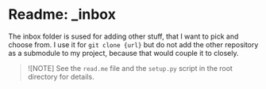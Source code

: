 # Readme: _inbox

The inbox folder is sused for adding other stuff, that I want to pick and choose from.
I use it for `git clone {url}` but do not add the other repository as a submodule to my project, 
because that would couple it to closely.

> ![NOTE]
> See the `read.me` file and the `setup.py` script in the root directory for details.
